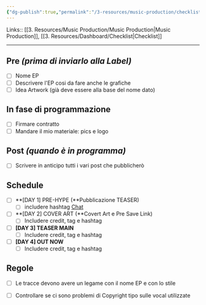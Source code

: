 ```yaml
---
{"dg-publish":true,"permalink":"/3-resources/music-production/checklist-music-production/"}
---
```


Links:: [[3. Resources/Music Production/Music Production\|Music Production]], [[3. Resources/Dashboard/Checklist\|Checklist]]

---
## Pre *(prima di inviarlo alla Label)*

- [ ]  Nome EP
- [ ]  Descrivere l'EP cosi da fare anche le grafiche
- [ ]  Idea Artwork (già deve essere alla base del nome dato)

## In fase di programmazione

- [ ]  Firmare contratto
- [ ]  Mandare il mio materiale: pics e logo

## Post *(quando è in programma)*

- [ ]  Scrivere in anticipo tutti i vari post che pubblicherò

## Schedule

- [ ]  **[DAY 1] PRE-HYPE (**Pubblicazione TEASER)
    - [ ]  includere hashtag [](https://www.notion.so/a176bb369a0b452fa3c724acbce9f1bc) [Chat](https://www.notion.so/Chat-07a8f7f329474e179e1709d94dec0c1e)
- [ ]  **[DAY 2] COVER ART (**Covert Art e Pre Save Link)
    - [ ]  Includere credit, tag e hashtag
- [ ]  **[DAY 3] TEASER MAIN**
    - [ ]  Includere credit, tag e hashtag
- [ ]  **[DAY 4] OUT NOW**
    - [ ]  Includere credit, tag e hashtag

## Regole

- [ ]  Le tracce devono avere un legame con il nome EP e con lo stile
- [ ]  Controllare se ci sono problemi di Copyright tipo sulle vocal utilizzate


